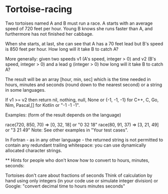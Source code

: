 # Tortoise-racing
Two tortoises named A and B must run a race. A starts with an average speed of 720 feet per hour. Young B knows she runs faster than A, and furthermore has not finished her cabbage.

When she starts, at last, she can see that A has a 70 feet lead but B's speed is 850 feet per hour. How long will it take B to catch A?

More generally: given two speeds v1 (A's speed, integer > 0) and v2 (B's speed, integer > 0) and a lead g (integer > 0) how long will it take B to catch A?

The result will be an array [hour, min, sec] which is the time needed in hours, minutes and seconds (round down to the nearest second) or a string in some languages.

If v1 >= v2 then return nil, nothing, null, None or {-1, -1, -1} for C++, C, Go, Nim, Pascal,[] for Kotlin or "-1 -1 -1".

Examples:
(form of the result depends on the language)

race(720, 850, 70) => [0, 32, 18] or "0 32 18"
race(80, 91, 37)   => [3, 21, 49] or "3 21 49"
Note:
See other examples in "Your test cases".

In Fortran - as in any other language - the returned string is not permitted to contain any redundant trailing whitespace: you can use dynamically allocated character strings.

** Hints for people who don't know how to convert to hours, minutes, seconds:

Tortoises don't care about fractions of seconds
Think of calculation by hand using only integers (in your code use or simulate integer division)
or Google: "convert decimal time to hours minutes seconds"
